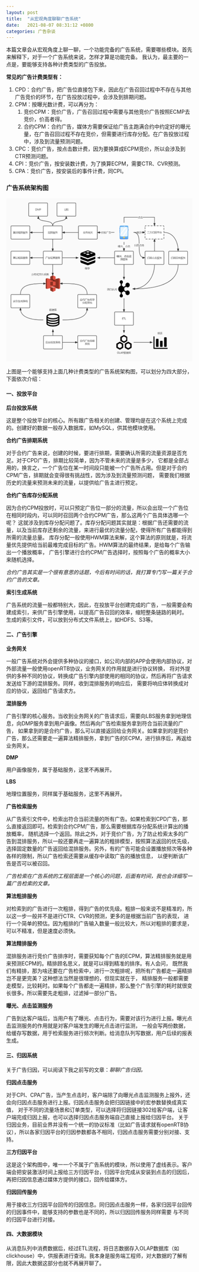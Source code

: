 ```yaml
---
layout: post 
title:  "从宏观角度聊聊广告系统"
date:   2021-08-07 08:31:12 +0800 
categories: 广告杂谈
---
```


本篇文章会从宏观角度上聊一聊，一个功能完备的广告系统，需要哪些模块。首先来解释下，对于一个广告系统来说，怎样才算是功能完备。
我认为，最主要的一点是，要能够支持各种计费类型的广告投放。

**常见的广告计费类型有：**
1. CPD：合约广告，把广告位直接包下来，因此在广告召回过程中不存在与其他广告竞价的环节，在广告投放过程中，会涉及到排期问题。
2. CPM：按曝光数计费，可以再分为：
   1. 竞价CPM：竞价广告，广告召回过程中需要与其他竞价广告按照ECMP去竞价，价高者得。
   2. 合约CPM：合约广告，媒体方需要保证给广告主跑满合约中约定好的曝光量，在广告召回过程不存在竞价，但需要进行库存分配。在广告投放过程中，涉及到流量预测问题。
3. CPC：竞价广告，按点击数计费，因为要换算成ECPM竞价，所以会涉及到CTR预测问题。
4. CPI：竞价广告，按安装数计费，为了换算ECPM，需要CTR、CVR预测。
5. CPA：竞价广告，按安装后的事件计费，同CPI。

### **广告系统架构图**
![](\data\img\广告系统架构图.jpg)

上图是一个能够支持上面几种计费类型的广告系统架构图，可以划分为四大部分，下面依次介绍：
#### **一、投放平台**
**后台投放系统**

这是整个投放平台的核心。所有跟广告相关的创建、管理均是在这个系统上完成的。创建好的数据一般存入数据库，如MySQL，供其他模块使用。

**合约广告排期系统**

对于合约广告来说，创建的时候，要进行排期，需要确认所需的流量资源是否充足。对于CPD广告，排期比较简单，因为不管未来的流量是多少，
它都是全部占用的，换言之，一个广告位在某一时间段只能被一个广告所占用。但是对于合约CPM广告，排期就会变得很有挑战性，因为涉及到流量预测问题，
需要我们根据历史的流量来预测未来的流量，以提供给广告主进行预定。

**合约广告库存分配系统**

因为合约CPM投放时，可以只预定广告位一部分的流量，所以会出现一个广告位在相同时段内，可以同时召回两个合约CPM广告，那么这两个广告具体选哪一个呢？
这就涉及到库存分配问题了。库存分配问题其实就是：根据广告还需要的流量，以及当前库存还剩余的流量，来进行最优的流量分配，使得所有广告都能得到所需的流量总量。
库存分配一般使用HWM算法来解，这个算法的原则就是，将流量优先提供给当前最难完成目标的广告。HWM算法的最终结果，是给每个广告输出一个播放概率，
广告引擎进行合约CPM广告选择时，按照每个广告的概率大小来随机选择。

_合约广告其实是一个很有意思的话题，今后有时间的话，我打算专门写一篇关于合约广告的文章。_

**索引生成系统**

广告系统的流量一般都特别大，因此，在投放平台创建完成的广告，一般需要会构建成索引，来供广告引擎使用，以提高广告召回的效率，缩短整条链路的耗时。
生成的索引文件，可以放到分布式文件系统上，如HDFS、S3等。

#### **二、广告引擎**

**业务网关**

一般广告系统对外会提供多种协议的接口，如公司内部的APP会使用内部协议，对外部流量一般使用openRTB协议，业务网关的作用就是进行协议转换，
将对外提供的多种不同的协议，转换成广告引擎内部使用的相同的协议，然后再将广告请求发送给下游的混排服务。同样，收到混排服务的响应后，
需要将响应体转换成对应的协议，返回给广告请求方。

**混排服务**

广告引擎的核心服务。当收到业务网关的广告请求后，需要向LBS服务拿到地理信息，向DMP服务拿到用户画像。然后再向广告检索服务拿到符合当前流量的广告，
如果拿到的是合约广告，那么可以直接返回给业务网关。如果拿到的是竞价广告，那么还需要走一遍算法精排服务，拿到广告的ECPM，进行排序后，再返给业务网关。

**DMP**

用户画像服务，属于基础服务，这里不再展开。

**LBS**

地理位置服务，同样属于基础服务，这里不再展开。

**广告检索服务**

从广告索引文件中，检索出符合当前流量的所有广告。如果检索到CPD广告，那么直接返回即可。检索到合约CPM广告，那么需要根据库存分配系统计算出的播放概率，
随机选择一个返回。除此之外，对于竞价广告，为了防止检索太多的广告到混排服务，所以一般还要再走一遍算法的粗排模型，按照算法返回的优先级，
选择固定数量的广告返回给混排服务。另外，有的广告可能会设置播放频次等各种各样的限制，所以广告检索还需要从缓存中读取广告的播放信息，
以便判断该广告是否可以被召回。

_广告检索在广告系统的工程层面是一个核心的问题，后面有时间，我也会详细写一篇广告检索的文章。_

**算法粗排服务**

对检索到的广告进行一次粗排，得到广告的优先级。粗排一般来说不是精准的，所以这一步一般并不是进行CTR、CVR的预测，更多的是根据当前广告的表现，
进行一个简单的预估。因为粗排的广告输入数量一般比较大，所以对粗排的要求是，可以不精准，但是速度必须快。

**算法精排服务**

混排服务进行竞价广告排序时，需要获知每个广告的ECPM，算法精排服务就是用来预测ECPM的。精排顾名思义，就是可以得到精准的排序。有人会问，
既然我们有精排，那为啥还要在广告检索中，进行一次粗排呢，把所有广告都走一遍精排岂不是更完美？这种想法当然是很理想的，但现实就在于，
精排服务一般都需要走模型，比较耗时。如果每个广告都走一遍精排，那么整个广告引擎的耗时就很变长很多。所以需要先走粗排，过滤掉一部分广告。

**曝光、点击监测服务**

广告到达客户端后，当用户有了曝光、点击行为，需要对该行为进行上报。曝光点击监测服务的作用就是对客户端发生的曝光点击进行监测，
一般会写两份数据，给缓存写数据，用于检索服务进行频次判断。给消息队列写数据，用户后续的报表生成。

#### **三、归因系统**

关于广告归因，可以阅读下我之前写的文章：_聊聊广告归因。_

**归因点击服务**

对于CPI、CPA广告，当产生点击时，客户端除了向曝光点击监测服务上报外，还会向归因点击服务进行上报。归因点击服务会把归因链接中的宏参数替换成真实值，
对于不同的流量场景和订单类型，可以选择将归因链接302给客户端，让客户端完成归因上报，也可以选择归因点击服务端自己直接上报给归因平台。
关于归因业务，目前业界并没有一个统一的协议标准（比如广告请求就有openRTB协议），所以各家归因平台的归因参数都各不相同，归因点击服务需要分别对接、支持。

**三方归因平台**

这是这个架构图中，唯一一个不属于广告系统的模块，所以使用了虚线表示。客户端会把安装激活时间上报给三方归因平台，归因平台完成从安装到点击的归因后，
再把归因信息通过媒体方提供的接口，回传给媒体方。

**归因回传服务**

用于接收三方归因平台回传的归因信息。同归因点击服务一样，各家归因平台回传的归因事件中，能够支持的参数也是不同的，所以归因回传服务同样需要
与不同的归因平台进行对接。

#### **四、大数据模块**

从消息队列中消费数据后，经过ETL流程，将日志数据存入OLAP数据库（如clickhouse）中，供报表进行查询。我本身是服务端工程师，对大数据的了解有限，因此大数据这部分也就不再展开聊了。